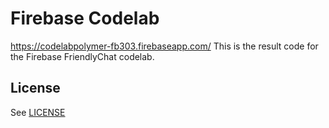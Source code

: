 # Firebase Codelab
https://codelabpolymer-fb303.firebaseapp.com/
This is the result code for the Firebase FriendlyChat codelab.

## License
See [LICENSE](LICENSE)
